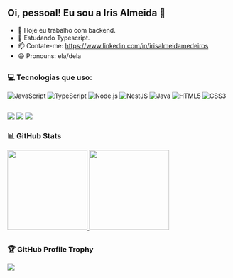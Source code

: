 ## Oi, pessoal! Eu sou a Iris Almeida 👋


- 🔭 Hoje eu trabalho com backend.
- 🌱 Estudando Typescript.
- 📫 Contate-me: https://www.linkedin.com/in/irisalmeidamedeiros
- 😄 Pronouns: ela/dela

##

### 💻 Tecnologias que uso:
![JavaScript](https://img.shields.io/badge/-JavaScript-black?style=flat-square&logo=javascript)
![TypeScript](https://img.shields.io/badge/-TypeScript-black?style=flat-square&logo=typescript)
![Node.js](https://img.shields.io/badge/-Node.js-black?style=flat-square&logo=node.js)
![NestJS](https://img.shields.io/badge/-NestJS-black?style=flat-square&logo=nestjs)
![Java](https://img.shields.io/badge/-Java-black?style=flat-square&logo=java)
![HTML5](https://img.shields.io/badge/-HTML5-black?style=flat-square&logo=html5)
![CSS3](https://img.shields.io/badge/-CSS3-black?style=flat-square&logo=css3)

##

<div>
  <a href="https://www.linkedin.com/in/irisalmeidamedeiros/" target="_brank"><img src="https://img.shields.io/badge/LinkedIn-0077B5?style=for-the-badge&logo=linkedin&logoColor=white" target="_blank"></a>
   <a href="https://www.instagram.com/irix.almeida?utm_source=qr&igsh=MWpkaHlxN2N4dmR1NQ==" target="_brank"><img src="https://img.shields.io/badge/Instagram-E4405F?style=for-the-badge&logo=instagram&logoColor=white" target="_blank"></a>
  <a href="iris.almeida.ti@gmail.com" target="_brank"><img src="https://img.shields.io/badge/Gmail-D14836?style=for-the-badge&logo=gmail&logoColor=white" target="_blank"></a>
</div>

### 📊 GitHub Stats
<a href="https://github.com/irixalmeida">
  <img height="180em" src="https://github-readme-stats.vercel.app/api?username=irixalmeida&show_icons=true&theme=dracula&include_all_commits=true&count_private=true&access_token=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"/>
<img height="180em" src="https://github-readme-stats.vercel.app/api/top-langs/?username=irixalmeida&layout=compact&langs_count=16&theme=dracula"/>

</a>

##

### 🏆 GitHub Profile Trophy
<a href="https://github.com/ryo-ma/github-profile-trophy">
  <img src="https://github-profile-trophy.vercel.app/?username=irixalmeida&theme=dracula" />
</a>

